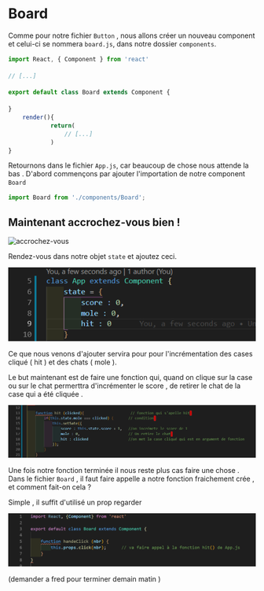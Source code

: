 # Board

Comme pour notre fichier `Button` , nous allons créer un nouveau component et celui-ci se nommera `board.js`, dans notre dossier `components`.

```js
import React, { Component } from 'react'

// [...]

export default class Board extends Component {

}
    render(){
            return(
                // [...]
            )
}
```

Retournons dans le fichier `App.js`, car beaucoup de chose nous attende la bas . 
D'abord commençons par ajouter l'importation de notre component `Board`

```js
import Board from './components/Board';
```

## Maintenant accrochez-vous bien  !

![accrochez-vous](https://media.giphy.com/media/JTyvFM8uzvXgmHNSIi/giphy.gif)


Rendez-vous dans notre objet `state` et ajoutez ceci.

![state](./img/board/board-state.png)

Ce que nous venons d'ajouter servira pour pour l'incrémentation des cases cliqué ( hit ) et des chats ( mole ).

Le but maintenant est de faire une fonction qui, quand on clique sur la case ou sur le chat permerttra d'incrémenter le score , de retirer le chat de la case qui a été cliquée .


![fonction](./img/board/fonction-hit.png)

Une fois notre fonction terminée il nous reste plus cas faire une chose . 
Dans le fichier `Board` , il faut faire appelle a notre fonction fraichement crée , et comment fait-on cela ? 

Simple , il suffit d'utilisé un prop regarder 


![fonction](./img/board/board-function.png)

(demander a fred pour terminer demain matin 
)